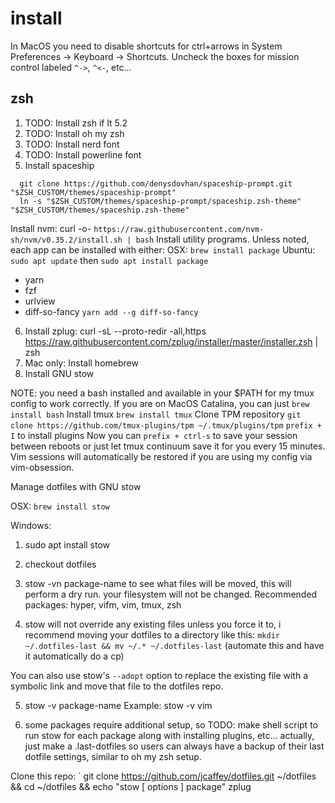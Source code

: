 # install
In MacOS you need to disable shortcuts for ctrl+arrows in System Preferences -> Keyboard -> Shortcuts. Uncheck the boxes for mission control labeled `^->`, `^<-`, etc...

## zsh
1. TODO: Install zsh if lt 5.2
2. TODO: Install oh my zsh
3. TODO: Install nerd font
4. TODO: Install powerline font
5. Install spaceship
```shell
  git clone https://github.com/denysdovhan/spaceship-prompt.git "$ZSH_CUSTOM/themes/spaceship-prompt"
  ln -s "$ZSH_CUSTOM/themes/spaceship-prompt/spaceship.zsh-theme" "$ZSH_CUSTOM/themes/spaceship.zsh-theme"
```
Install nvm: curl -o- `https://raw.githubusercontent.com/nvm-sh/nvm/v0.35.2/install.sh | bash`
Install utility programs. Unless noted, each app can be installed with either:
  OSX: `brew install package`
  Ubuntu: `sudo apt update` then `sudo apt install package`
  - yarn
  - fzf
  - urlview
  - diff-so-fancy `yarn add --g diff-so-fancy`
6. Install zplug: curl -sL --proto-redir -all,https https://raw.githubusercontent.com/zplug/installer/master/installer.zsh | zsh
6. Mac only: Install homebrew
7. Install GNU stow

NOTE: you need a bash installed and available in your $PATH for my tmux config to work correctly. If you are on MacOS Catalina, you can just `brew install bash`
Install tmux `brew install tmux`
Clone TPM repository `git clone https://github.com/tmux-plugins/tpm ~/.tmux/plugins/tpm`
`prefix + I` to install plugins
Now you can `prefix + ctrl-s` to save your session between reboots or just let tmux continuum save it for you every 15 minutes. Vim sessions will automatically be restored if you are using my config via vim-obsession.

Manage dotfiles with GNU stow

OSX: `brew install stow`

Windows:
1. sudo apt install stow

2. checkout dotfiles

3. stow -vn package-name to see what files will be moved, this will perform a dry run. your filesystem will not be changed. Recommended packages: hyper, vifm, vim, tmux, zsh

4. stow will not override any existing files unless you force it to, i recommend moving your dotfiles to a directory like this: `mkdir ~/.dotfiles-last && mv ~/.* ~/.dotfiles-last` (automate this and have it automatically do a cp)

You can also use stow's `--adopt` option to replace the existing file with a symbolic link and move that file to the dotfiles repo.

5. stow -v package-name Example: stow -v vim

6. some packages require additional setup, so TODO: make shell script to run stow for each package along with installing plugins, etc... actually, just make a .last-dotfiles so users can always have a backup of their last dotfile settings, similar to oh my zsh setup.

Clone this repo: 
`
git clone https://github.com/jcaffey/dotfiles.git ~/dotfiles && cd ~/dotfiles && echo "stow [ options ] package"
zplug

